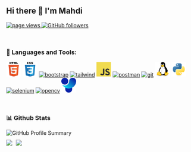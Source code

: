 ## Hi there 👋 I'm Mahdi

<p align="left">
  <a href="https://github.com/mahdi-marjani/mahdi-marjani">
    <img src="https://komarev.com/ghpvc/?username=mahdi-marjani" alt="page views" />
  </a>
  <a href="https://github.com/mahdi-marjani?tab=followers">
    <img alt="GitHub followers" src="https://img.shields.io/github/followers/mahdi-marjani?color=green&logo=github">
  </a>
</p>

<br/>

### 🔨 Languages and Tools:
<p align="left">
    <a href="https://www.w3.org/html/" target="_blank" rel="noreferrer"><img src="https://raw.githubusercontent.com/devicons/devicon/master/icons/html5/html5-original-wordmark.svg" alt="html5" width="40" height="40" /></a>
    <a href="https://www.w3schools.com/css/" target="_blank" rel="noreferrer"><img src="https://raw.githubusercontent.com/devicons/devicon/master/icons/css3/css3-original-wordmark.svg" alt="css3" width="40" height="40" /></a>
    <a href="https://getbootstrap.com" target="_blank" rel="noreferrer"><img src="https://getbootstrap.com/docs/5.3/assets/brand/bootstrap-logo-shadow.png" alt="bootstrap" width="40" height="40" /></a>
    <a href="https://tailwindcss.com/" target="_blank" rel="noreferrer"><img src="https://www.vectorlogo.zone/logos/tailwindcss/tailwindcss-icon.svg" alt="tailwind" width="40" height="40" /></a>
    <a href="https://developer.mozilla.org/en-US/docs/Web/JavaScript" target="_blank" rel="noreferrer"><img src="https://raw.githubusercontent.com/devicons/devicon/master/icons/javascript/javascript-original.svg" alt="javascript" width="40" height="40" /></a>
    <a href="https://postman.com" target="_blank" rel="noreferrer"><img src="https://www.vectorlogo.zone/logos/getpostman/getpostman-icon.svg" alt="postman" width="40" height="40" /></a>
    <a href="https://git-scm.com/" target="_blank" rel="noreferrer"><img src="https://www.vectorlogo.zone/logos/git-scm/git-scm-icon.svg" alt="git" width="40" height="40" /></a>
    <a href="https://www.linux.org/" target="_blank" rel="noreferrer"><img src="https://raw.githubusercontent.com/devicons/devicon/master/icons/linux/linux-original.svg" alt="linux" width="40" height="40" /></a>
    <a href="https://www.python.org" target="_blank" rel="noreferrer"><img src="https://raw.githubusercontent.com/devicons/devicon/master/icons/python/python-original.svg" alt="python" width="40" height="40" /></a>
    <a href="https://www.selenium.dev" target="_blank" rel="noreferrer"><img src="https://raw.githubusercontent.com/detain/svg-logos/780f25886640cef088af994181646db2f6b1a3f8/svg/selenium-logo.svg" alt="selenium" width="40" height="40" /></a>
    <a href="https://opencv.org/" target="_blank" rel="noreferrer"><img src="https://www.vectorlogo.zone/logos/opencv/opencv-icon.svg" alt="opencv" width="40" height="40" /></a>
    <a href="https://www.ultralytics.com" target="_blank" rel="noreferrer"><img src="https://raw.githubusercontent.com/ultralytics/assets/refs/heads/main/logo/discord/emote-Ultralytics_YOLO_Logomark.png" alt="ultralytics" width="40" height="40" /></a>
</p>



<br/>

### 📊 Github Stats
<div id="stats" align="center" style="display: flex; flex-direction: column;">
    <a style="display: flex; align-items: center;">
        <img src="https://github-profile-summary-cards.vercel.app/api/cards/profile-details?username=mahdi-marjani&theme=dark" alt="GitHub Profile Summary" style="margin-bottom: 10px;" />
    </a>
    <a style="display: flex;">
        <img src="https://github-profile-summary-cards.vercel.app/api/cards/repos-per-language?username=mahdi-marjani&theme=dark" style="margin-right: 10px;">
        <img src="https://github-profile-summary-cards.vercel.app/api/cards/stats?username=mahdi-marjani&theme=dark">
    </a>
</div>


<br/>
